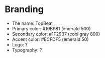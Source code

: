 # Branding

* The name:  TopBeat
* Primary color: #10B981  (emerald 500)
* Secondary color: #1F2937 (cool gray 800)
* Accent color: #ECFDF5 (emerald 50)
* Logo: ?
* Typography: ?
